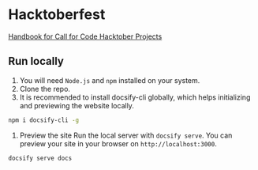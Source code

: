 # Hacktoberfest

[Handbook for Call for Code Hacktober Projects](https://Call-for-Code.github.io/Hacktoberfest)

## Run locally

1. You will need `Node.js` and `npm` installed on your system.
1. Clone the repo.
1. It is recommended to install docsify-cli globally, which helps initializing and previewing the website locally.

```bash
npm i docsify-cli -g
```

1. Preview the site
   Run the local server with `docsify serve`. You can preview your site in your browser on `http://localhost:3000`.

```bash
docsify serve docs
```
